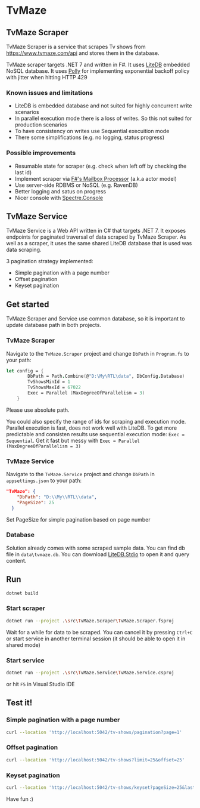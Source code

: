 # TvMaze

## TvMaze Scraper
TvMaze Scraper is a service that scrapes Tv shows from https://www.tvmaze.com/api and stores them in the database. 

TvMaze scraper targets .NET 7 and written in F#. It uses [LiteDB](https://www.litedb.org/) embedded NoSQL database. It uses [Polly](https://github.com/App-vNext/Polly) for implementing exponential backoff policy with jitter when hitting HTTP 429

### Known issues and limitations
* LiteDB is embedded database and not suited for highly concurrent write scenarios
* In parallel execution mode there is a loss of writes. So this not suited for production scenarios
* To have consistency on writes use Sequential execuition mode
* There some simplifications (e.g. no logging, status progress)

### Possible improvements
* Resumable state for scraper (e.g. check when left off by checking the last id)
* Implement scraper via [F#'s Mailbox Processor](https://en.wikibooks.org/wiki/F_Sharp_Programming/MailboxProcessor) (a.k.a actor model)
* Use server-side RDBMS or NoSQL (e.g. RavenDB)
* Better logging and satus on progress
* Nicer console with [Spectre.Console](https://spectreconsole.net/)

## TvMaze Service

TvMaze Service is a Web API written in C# that targets .NET 7. It exposes endpoints for paginated traversal of data scraped by TvMaze Scraper. As well as a scraper, it uses the same shared LiteDB database that is used was data scraping.

3 pagination strategy implemented:
* Simple pagination with a page number
* Offset pagination
* Keyset pagination

## Get started

TvMaze Scraper and Service use common database, so it is important to update database path in both projects.

### TvMaze Scraper
Navigate to the `TvMaze.Scraper` project and change `DbPath` in `Program.fs` to your path:

```fsharp
let config = {
        DbPath = Path.Combine(@"D:\My\RTL\data", DbConfig.Database)
        TvShowsMinId = 1
        TvShowsMaxId = 67022
        Exec = Parallel (MaxDegreeOfParallelism = 3)
    }
```
Please use absolute path.

You could also specify the range of ids for scraping and execution mode. Parallel execution is fast, does not work well with LiteDB. To get more predictable and consisten results use sequential execution mode: `Exec = Sequential`. Get it fast but messy with `Exec = Parallel (MaxDegreeOfParallelism = 3)`

### TvMaze Service
Navigate to the `TvMaze.Service` project and change `DbPath` in `appsettings.json` to your path:

```json
"TvMaze": {
    "DbPath": "D:\\My\\RTL\\data",
    "PageSize": 25
  }
```
Set PageSize for simple pagination based on page number

### Database
Solution already comes with some scraped sample data. You can find db file in `data\tvmaze.db`. You can download [LiteDB.Stdio](https://github.com/mbdavid/LiteDB.Studio/releases) to open it and query content.

## Run

```sh
dotnet build
```
### Start scraper

```sh
dotnet run --project .\src\TvMaze.Scraper\TvMaze.Scraper.fsproj
```
Wait for a while for data to be scraped. You can cancel it by pressing `Ctrl+C` or start service in another terminal session (it should be able to open it in shared mode)

### Start service

```sh
dotnet run --project .\src\TvMaze.Service\TvMaze.Service.csproj
```
or hit `F5` in Visual Studio IDE

## Test it!

### Simple pagination with a page number
```sh
curl --location 'http://localhost:5042/tv-shows/pagination?page=1'
```

### Offset pagination
```sh
curl --location 'http://localhost:5042/tv-shows?limit=25&offset=25'
```

### Keyset pagination
```sh
curl --location 'http://localhost:5042/tv-shows/keyset?pageSize=25&lastId=26'
```

Have fun :)
